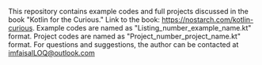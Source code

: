 This repository contains example codes and full projects discussed in the book "Kotlin for the Curious."
Link to the book: https://nostarch.com/kotlin-curious.
Example codes are named as "Listing_number_example_name.kt" format.
Project codes are named as "Project_number_project_name.kt" format.
For questions and suggestions, the author can be contacted at imfaisalLOQ@outlook.com 
